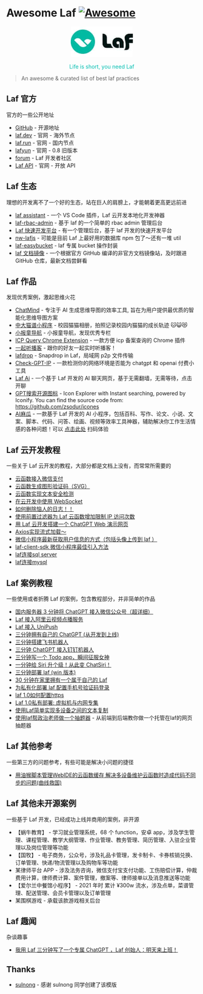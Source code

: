 # Awesome Laf [![Awesome](https://cdn.rawgit.com/sindresorhus/awesome/d7305f38d29fed78fa85652e3a63e154dd8e8829/media/badge.svg)](https://github.com/sindresorhus/awesome)

<p align="center">
  <img src="./assets/logo.jpg" alt="logo" width="164" height="80" />
</p>
<p align="center" style="color: #00beb1">
Life is short, you need Laf
</p>

> An awesome & curated list of best laf practices

## **Laf 官方**

官方的一些公开地址

- [GitHub](https://github.com/labring/laf) - 开源地址
- [laf.dev](https://laf.dev) - 官网 - 海外节点
- [laf.run](https://laf.run) - 官网 - 国内节点
- [lafyun](https://www.lafyun.com) - 官网 - 0.8 旧版本
- [forum](https://forum.laf.run) - Laf 开发者社区
- [Laf API](https://api.laf.run) - 官网 - 开放 API

## **Laf 生态**

理想的开发离不了一个好的生态，站在巨人的肩膀上，才能朝着更高更远前进

- [laf assistant](https://marketplace.visualstudio.com/items?itemName=NightWhite.laf-assistant) - 一个 VS Code 插件，Laf 云开发本地化开发神器
- [laf-rbac-admin](https://github.com/walle233/laf-rbac-admin) - 基于 laf 的一个简单的 rbac admin 管理后台
- [Laf 快速开发平台](https://github.com/zhuo-tech/nest) - 有一个管理后台，基于 laf 开发的快速开发平台
- [nw-lafjs](https://www.npmjs.com/package/nw-lafjs) - 可能是目前 Laf 上最好用的数据库 npm 包了～还有一堆 util
- [laf-easybucket](https://www.npmjs.com/package/laf-easybucket) - laf 专属 bucket 操作封装
- [laf 文档镜像](https://docs.v2laf.com) - 一个根据官方 GitHub 编译的非官方文档镜像站，及时跟进 GitHub 仓库，最新文档尝鲜看

## **Laf 作品**

发现优秀案例，激起思维火花

- [ChatMind](https://www.chatmind.tech) - 专注于 AI 生成思维导图的效率工具, 旨在为用户提供最优质的智能化思维导图方案
- [中大猫谱小程序](https://github.com/sysucats/zhongdamaopu) - 校园猫猫相册，拍照记录校园内猫猫的成长轨迹 🐱😺😻
- [小报童导航](https://forum.laf.run/d/46) - 小报童导航，发现优秀专栏
- [ICP Query Chrome Extension](https://github.com/yuedanlabs/icp-query-extension) - 一款方便 icp 备案查询的 Chrome 插件
- [一起听播客](https://github.com/yenche123/podcast-together) - 跟你的好友一起实时听播客！
- [lafdrop](https://github.com/moonrailgun/lafdrop) - Snapdrop in Laf，局域网 p2p 文件传输
- [Check-GPT-IP](https://kjglab-check-ip.site.laf.run) - 一款检测你的网络环境是否能为 chatgpt 和 openai 付费小工具
- [Laf Ai](https://lafai.io/) - 一个基于 Laf 开发的 AI 聊天网页，基于无需翻墙，无需等待，点击开聊
- [GPT搜索开源图标](https://icones.chatgptdddd.com) -  Icon Explorer with Instant searching, powered by Iconify. You can find the source code from: https://github.com/zsodur/icones
- [AI麻瓜](https://v2laf.com/) - 一款基于 Laf 开发的 AI 小程序，包括百科、写作、论文、小说、文案、脚本、代码、问答、绘画、视频等效率工具神器，辅助解决你工作生活情感的各种问题！可以 [点击此处](https://xc8wyb-aimagua.oss.laf.run/static/gh_383ee51686b8_258.jpg) 扫码体验

## **Laf 云开发教程**

一些关于 Laf 云开发的教程，大部分都是文档上没有，而常常所需要的

- [云函数接入微信支付](https://forum.laf.run/d/136)
- [云函数生成图形验证码（SVG）](https://forum.laf.run/d/133)
- [云函数实现文本安全检测](https://forum.laf.run/d/187)
- [在云开发中使用 WebSocket](https://forum.laf.run/d/127)
- [如何删除恼人的日志！！](https://forum.laf.run/d/73)
- [使用前置过滤器为 Laf 云函数增加限制 IP 访问次数](https://forum.laf.run/d/130)
- [用 Laf 云开发搭建一个 ChatGPT Web 演示网页](https://forum.laf.run/d/100)
- [Axios实现流式加载～](https://forum.laf.run/d/262)
- [微信小程序最新获取用户信息的方式（包括头像上传到 laf ）](https://forum.laf.run/d/367)
- [laf-client-sdk 微信小程序最佳引入方法](https://forum.laf.run/d/387)
- [laf连接sql server](https://forum.laf.run/d/411)
- [laf连接mysql](https://forum.laf.run/d/414)

## **Laf 案例教程**

一些使用或者折腾 Laf 的案例，包含教程部分，并非简单的作品

- [国内服务器 3 分钟将 ChatGPT 接入微信公众号（超详细）](https://forum.laf.run/d/364)
- [Laf 接入阿里云视频点播服务](https://forum.laf.run/d/346)
- [Laf 接入 UniPush](https://forum.laf.run/d/349)
- [三分钟拥有自己的 ChatGPT (从开发到上线)](https://3min.cloud/pages/quickStart/chatGPT/)
- [三分钟搭建飞书机器人](https://forum.laf.run/d/88)
- [三分钟 ChatGPT 接入钉钉机器人](https://juejin.cn/post/7211061398680305725)
- [三分钟写一个 Todo app，瞬间征服女神](https://forum.laf.run/d/151)
- [一分钟给 Siri 升个级！从此变 ChatSiri！](https://forum.laf.run/d/79)
- [三分钟部署 laf (win 版本)](https://3min.cloud/pages/quickStart/deployLaf/)
- [30 分钟在家里拥有一个属于自己的 Laf](https://forum.laf.run/d/124)
- [为私有化部署 laf 配置手机号验证码登录](https://forum.laf.run/d/160)
- [laf 1.0如何配置https](https://forum.laf.run/d/308)
- [Laf 1.0私有部署: 虚拟机与内网专集](https://forum.laf.run/d/328)
- [使用Laf简单实现多设备之间的文本复制](https://forum.laf.run/d/426)
- [使用laf帮政治老师做一个抽题器](https://forum.laf.run/d/370) - 从前端到后端教你做一个托管在laf的网页抽题器

## **Laf 其他参考**

一些第三方的问题参考，有些可能是解决小问题的捷径

- [用油猴脚本管理WebIDE的云函数缓存 解决多设备维护云函数时造成代码不同步的问题(曲线救国)](https://forum.laf.run/d/453)

## **Laf 其他未开源案例**

一些基于 Laf 开发，已经成功上线并商用的案例，非开源

- 【蜗牛教育】 - 学习就业管理系统，68 个 function，安卓 app，涉及学生管理、课程管理、教学大纲管理、作业管理、教务管理、简历管理、入驻企业管理以及岗位管理等功能
- 【国牧】 - 电子商务，公众号，涉及礼品卡管理，发卡制卡、卡券核销兑换、订单管理、快递/物流管理以及购物车等功能
- 某律师平台 APP - 涉及法务咨询，微信支付宝支付功能、工伤赔偿计算，仲裁费用计算，律师费计算、案件管理，撤案等、律师接单以及消息推送等功能
- 【爱尔兰中餐馆小程序】 - 2021 年时 累计 ¥300w 流水，涉及点单，菜谱管理、配送管理、会员卡管理以及订单管理
- 某围棋游戏 - 承载该款游戏相关后台

## **Laf 趣闻**

杂谈趣事

- [我用 Laf 三分钟写了一个专属 ChatGPT ，Laf 创始人：明天来上班！](https://3min.cloud/pages/quickStart/offer/)

## Thanks

- [sulnong](https://github.com/sulnong/awesome-laf) - 感谢 sulnong 同学创建了该模版
